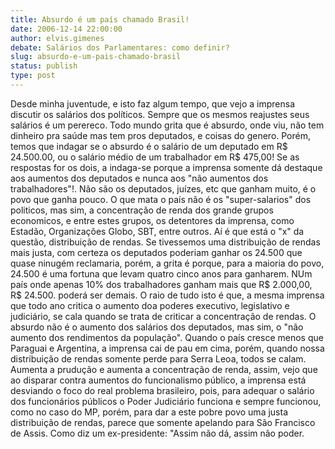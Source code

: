 ```yaml
---
title: Absurdo é um país chamado Brasil!
date: 2006-12-14 22:00:00
author: elvis.gimenes
debate: Salários dos Parlamentares: como definir?
slug: absurdo-e-um-pais-chamado-brasil
status: publish 
type: post
---
```


Desde minha juventude, e isto faz algum tempo, que vejo a imprensa discutir os salários dos políticos. Sempre que os mesmos reajustes seus salários é um perereco. Todo mundo grita que é absurdo, onde viu, não tem dinheiro pra saúde mas tem pros deputados, e coisas do genero. Porém, temos que indagar se o absurdo é o salário de um deputado em R$ 24.500.00, ou o salário médio de um trabalhador em R$ 475,00! Se as respostas for os dois, a indaga-se porque a imprensa somente dá destaque aos aumentos dos deputados e nunca aos "não aumentos dos trabalhadores"!. Não são os deputados, juízes, etc que ganham muito, é o povo que ganha pouco. O que mata o país não é os "super-salarios" dos politicos, mas sim, a concentração de renda dos grande grupos economicos, e entre estes grupos, os detentores da imprensa, como Estadão, Organizações Globo, SBT, entre outros. Aí é que está o "x" da questão, distribuição de rendas. Se tivessemos uma distribuição de rendas mais justa, com certeza os deputados poderiam ganhar os 24.500 que quase ninugém reclamaria, porém, a grita é porque, para a maioria do povo, 24.500 é uma fortuna que levam quatro cinco anos para ganharem. NUm país onde apenas 10% dos trabalhadores ganham mais que R$ 2.000,00, R$ 24.500. poderá ser demais. O raio de tudo isto é que, a mesma imprensa que todo ano critica o aumento doa poderes executivo, legislativo e judiciário, se cala quando se trata de criticar a concentração de rendas. O absurdo não é o aumento dos salários dos deputados, mas sim, o "não aumento dos rendimentos da população". Quando o país cresce menos que Paraguai e Argentina, a imprensa cai de pau em cima, porém, quando nossa distribuição de rendas somente perde para Serra Leoa, todos se calam. Aumenta a prudução e aumenta a concentração de renda, assim, vejo que ao disparar contra aumentos do funcionalismo público, a imprensa está desviando o foco do real problema brasileiro, pois, para adequar o salário dos funcionários públicos o Poder Judiciário funciona e sempre funcionou, como no caso do MP, porém, para dar a este pobre povo uma justa distribuição de rendas, parece que somente apelando para São Francisco de Assis. Como diz um ex-presidente: "Assim não dá, assim não poder.
